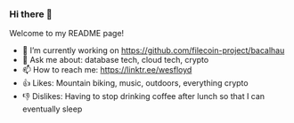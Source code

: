 ### Hi there 👋

Welcome to my README page!  

- 🔭 I’m currently working on https://github.com/filecoin-project/bacalhau
- 💬 Ask me about: database tech, cloud tech, crypto
- 📫 How to reach me: https://linktr.ee/wesfloyd
- 👍 Likes: Mountain biking, music, outdoors, everything crypto
- 👎 Dislikes: Having to stop drinking coffee after lunch so that I can eventually sleep



